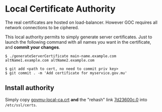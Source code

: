 # Local Certificate Authority

The real certificates are hosted on load-balancer. However GOC requires all
network connections to be ciphered.

This local authority permits to simply generate server certificates. Just to
launch the following command with all names you want in the certificate, and
**commit your changes**.

```shell
$ ./generateServerCertificate main-name.example.com altName1.example.com altName2.example.com

$ git add <path to cert, no need to commit priv key>
$ git commit . -m 'Add certificate for myservice.gov.mu'
```

## Install authority

Simply copy [govmu-local-ca.crt](./govmu-local-ca.crt) **and** the "rehash" link
[7d23600c.0](./7d23600c.0) into `/etc/ssl/certs`.

